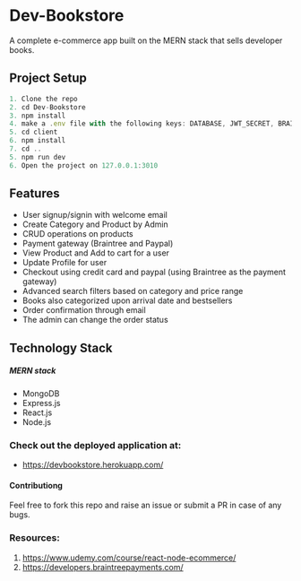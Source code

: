# Dev-Bookstore

A complete e-commerce app built on the MERN stack that sells developer books.

## Project Setup

```javascript
1. Clone the repo
2. cd Dev-Bookstore
3. npm install
4. make a .env file with the following keys: DATABASE, JWT_SECRET, BRAINTREE_MERCHANT_ID, BRAINTREE_PUBLIC_KEY, BRAINTREE_PRIVATE_KEY, EMAILID, EMAILPASSWORD, NAME
5. cd client
6. npm install
7. cd ..
5. npm run dev
6. Open the project on 127.0.0.1:3010
```

## Features

- User signup/signin with welcome email
- Create Category and Product by Admin
- CRUD operations on products
- Payment gateway (Braintree and Paypal)
- View Product and Add to cart for a user
- Update Profile for user
- Checkout using credit card and paypal (using Braintree as the payment gateway)
- Advanced search filters based on category and price range
- Books also categorized upon arrival date and bestsellers
- Order confirmation through email
- The admin can change the order status

## Technology Stack

##### MERN stack

- MongoDB
- Express.js
- React.js
- Node.js

### Check out the deployed application at:

- https://devbookstore.herokuapp.com/

#### Contributiong

Feel free to fork this repo and raise an issue or submit a PR in case of any bugs.

### Resources:

1. https://www.udemy.com/course/react-node-ecommerce/
2. https://developers.braintreepayments.com/
